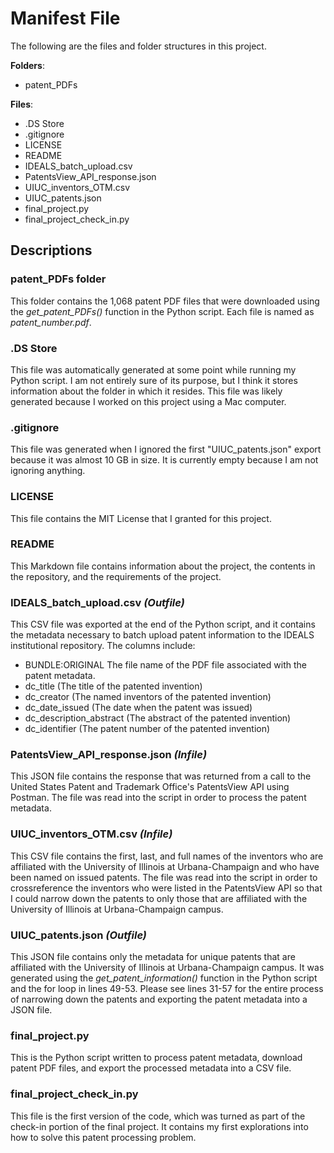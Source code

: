 # Manifest File
The following are the files and folder structures in this project.

**Folders**:
* patent_PDFs

**Files**:
* .DS Store
* .gitignore
* LICENSE
* README
* IDEALS_batch_upload.csv
* PatentsView_API_response.json
* UIUC_inventors_OTM.csv
* UIUC_patents.json
* final_project.py
* final_project_check_in.py

## Descriptions

### patent_PDFs folder
This folder contains the 1,068 patent PDF files that were downloaded using the *get_patent_PDFs()* function in the Python script. Each file is named as *patent_number.pdf*.


### .DS Store
This file was automatically generated at some point while running my Python script. I am not entirely sure of its purpose, but I think it stores information about the folder in which it resides. This file was likely generated because I worked on this project using a Mac computer. 


### .gitignore
This file was generated when I ignored the first "UIUC_patents.json" export because it was almost 10 GB in size. It is currently empty because I am not ignoring anything.


### LICENSE
This file contains the MIT License that I granted for this project. 


### README
This Markdown file contains information about the project, the contents in the repository, and the requirements of the project.  


### IDEALS_batch_upload.csv *(Outfile)*
This CSV file was exported at the end of the Python script, and it contains the metadata necessary to batch upload patent information to the IDEALS institutional repository. The columns include:
* BUNDLE:ORIGINAL
The file name of the PDF file associated with the patent metadata.
* dc_title
(The title of the patented invention)
* dc_creator
(The named inventors of the patented invention)
* dc_date_issued
(The date when the patent was issued)
* dc_description_abstract
(The abstract of the patented invention)
* dc_identifier
(The patent number of the patented invention)


### PatentsView_API_response.json *(Infile)*
This JSON file contains the response that was returned from a call to the United States Patent and Trademark Office's PatentsView API using Postman. The file was read into the script in order to process the patent metadata.


### UIUC_inventors_OTM.csv *(Infile)*
This CSV file contains the first, last, and full names of the inventors who are affiliated with the University of Illinois at Urbana-Champaign and who have been named on issued patents. The file was read into the script in order to crossreference the inventors who were listed in the PatentsView API so that I could narrow down the patents to only those that are affiliated with the University of Illinois at Urbana-Champaign campus. 


### UIUC_patents.json *(Outfile)*
This JSON file contains only the metadata for unique patents that are affiliated with the University of Illinois at Urbana-Champaign campus. It was generated using the *get_patent_information()* function in the Python script and the for loop in lines 49-53. Please see lines 31-57 for the entire process of narrowing down the patents and exporting the patent metadata into a JSON file.


### final_project.py
This is the Python script written to process patent metadata, download patent PDF files, and export the processed metadata into a CSV file. 


### final_project_check_in.py
This file is the first version of the code, which was turned as part of the check-in portion of the final project. It contains my first explorations into how to solve this patent processing problem.
